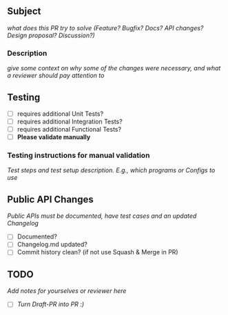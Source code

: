 ## Subject
_what does this PR try to solve (Feature? Bugfix? Docs? API changes? Design proposal? Discussion?)_

### Description
_give some context on why some of the changes were necessary,
 and what a reviewer should pay attention to_

## Testing
- [ ] requires additional Unit Tests?
- [ ] requires additional Integration Tests?
- [ ] requires additional Functional Tests?
- [ ] **Please validate manually** 

### Testing instructions for manual validation
_Test steps and test setup description. E.g., which programs or Configs to use_

## Public API Changes
_Public APIs must be documented, have test cases and an updated Changelog_
- [ ] Documented?
- [ ] Changelog.md updated?
- [ ] Commit history clean? (if not use Squash & Merge in PR)

## TODO
_Add notes for yourselves or reviewer here_
- [ ] _Turn Draft-PR into PR :)_
